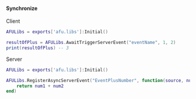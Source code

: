 #### Synchronize
Client
```lua
AFULibs = exports['afu.libs']:Initial()

resultOfPlus = AFULibs.AwaitTriggerServerEvent("eventName", 1, 2)
print(resultOfPlus) -- 3
```
Server
```lua
AFULibs = exports['afu.libs']:Initial()

AFULibs.RegisterAsyncServerEvent("EventPlusNumber", function(source, num1, num2)
    return num1 + num2
end)
```
